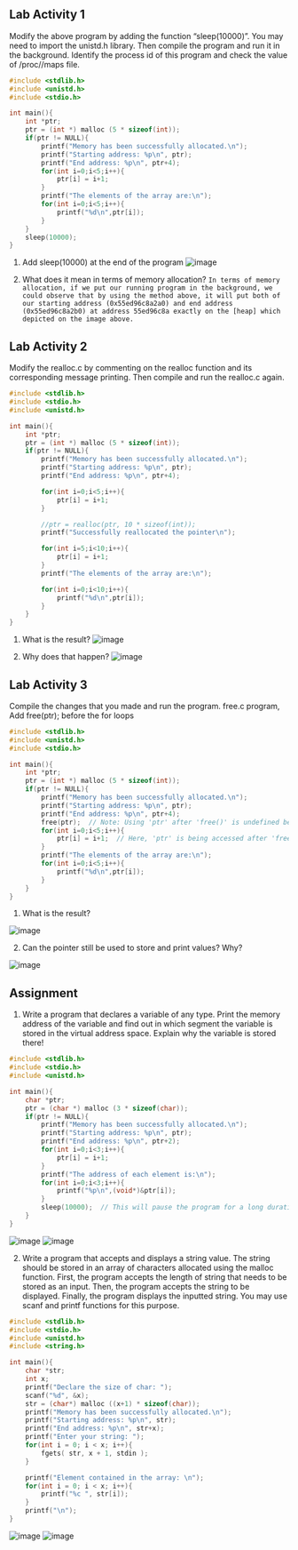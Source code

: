 ## Lab Activity 1
Modify the above program by adding the function “sleep(10000)”. You may need to import the unistd.h library. Then compile the program and run it in the background. Identify the process id of this program and check the value of /proc//maps file.
```c
#include <stdlib.h>
#include <unistd.h>
#include <stdio.h>

int main(){
    int *ptr;
    ptr = (int *) malloc (5 * sizeof(int));
    if(ptr != NULL){
        printf("Memory has been successfully allocated.\n");
        printf("Starting address: %p\n", ptr);
        printf("End address: %p\n", ptr+4);
        for(int i=0;i<5;i++){
            ptr[i] = i+1;
        }
        printf("The elements of the array are:\n");
        for(int i=0;i<5;i++){
            printf("%d\n",ptr[i]);
        }
    }
    sleep(10000);
}
```

1. Add sleep(10000) at the end of the program
![image](https://github.com/ramzyizza/Computer-System-and-Networking-Lab/assets/89899122/6605b145-952e-4f5e-8351-f027d3571da8)

2. What does it mean in terms of memory allocation?
`In terms of memory allocation, if we put our running program in the background, we could observe that by using the method above, it will put both of our starting address (0x55ed96c8a2a0) and end address (0x55ed96c8a2b0) at address 55ed96c8a exactly on the [heap] which depicted on the image above.
`
## Lab Activity 2
Modify the realloc.c by commenting on the realloc function and its corresponding message printing. Then compile and run the realloc.c again.
```c
#include <stdlib.h>
#include <stdio.h>
#include <unistd.h>

int main(){
    int *ptr;
    ptr = (int *) malloc (5 * sizeof(int));
    if(ptr != NULL){
        printf("Memory has been successfully allocated.\n");
        printf("Starting address: %p\n", ptr);
        printf("End address: %p\n", ptr+4);

        for(int i=0;i<5;i++){
            ptr[i] = i+1;
        }

        //ptr = realloc(ptr, 10 * sizeof(int));
        printf("Successfully reallocated the pointer\n");

        for(int i=5;i<10;i++){
            ptr[i] = i+1;
        }
        printf("The elements of the array are:\n");

        for(int i=0;i<10;i++){
            printf("%d\n",ptr[i]);
        }
    }
}
```

1. What is the result?
![image](https://github.com/ramzyizza/Computer-System-and-Networking-Lab/assets/89899122/1c1e3e85-92d7-4b59-8b30-9d5376d2de87)

2. Why does that happen?
![image](https://github.com/ramzyizza/Computer-System-and-Networking-Lab/assets/89899122/9807cb3a-5e19-436a-b037-ce0cada5f656)

## Lab Activity 3
Compile the changes that you made and run the program. free.c program, Add free(ptr); before the for loops
```c
#include <stdlib.h>
#include <unistd.h>
#include <stdio.h>

int main(){
    int *ptr;
    ptr = (int *) malloc (5 * sizeof(int));
    if(ptr != NULL){
        printf("Memory has been successfully allocated.\n");
        printf("Starting address: %p\n", ptr);
        printf("End address: %p\n", ptr+4);
        free(ptr);  // Note: Using 'ptr' after 'free()' is undefined behavior.
        for(int i=0;i<5;i++){
            ptr[i] = i+1;  // Here, 'ptr' is being accessed after 'free()', which should generally be avoided.
        }
        printf("The elements of the array are:\n");
        for(int i=0;i<5;i++){
            printf("%d\n",ptr[i]);
        }
    }
}
```

1. What is the result?

![image](https://github.com/ramzyizza/Computer-System-and-Networking-Lab/assets/89899122/cad418f3-8afc-491b-afb9-ce5d9a133449)

2. Can the pointer still be used to store and print values? Why?

![image](https://github.com/ramzyizza/Computer-System-and-Networking-Lab/assets/89899122/fb4970e6-b8c6-4333-add5-d626d446b643)

## Assignment
1. Write a program that declares a variable of any type. Print the memory address of the variable and find out in which segment the variable is stored in the virtual address space. Explain why the variable is stored there!

```c
#include <stdlib.h>
#include <stdio.h>
#include <unistd.h>

int main(){
    char *ptr;
    ptr = (char *) malloc (3 * sizeof(char));
    if(ptr != NULL){
        printf("Memory has been successfully allocated.\n");
        printf("Starting address: %p\n", ptr);
        printf("End address: %p\n", ptr+2);
        for(int i=0;i<3;i++){
            ptr[i] = i+1;
        }
        printf("The address of each element is:\n");
        for(int i=0;i<3;i++){
            printf("%p\n",(void*)&ptr[i]);
        }
        sleep(10000);  // This will pause the program for a long duration
    }
}
```

![image](https://github.com/ramzyizza/Computer-System-and-Networking-Lab/assets/89899122/7683a63a-cc71-44bd-880e-66f831a7377b)
![image](https://github.com/ramzyizza/Computer-System-and-Networking-Lab/assets/89899122/a4c4dc6e-b6ac-4804-8846-4b427451ea34)

2. Write a program that accepts and displays a string value. The string should be stored in an array of characters allocated using the malloc function. First, the program accepts the length of string that needs to be stored as an input. Then, the program accepts the string to be displayed. Finally, the program displays the inputted string. You may use scanf and printf functions for this purpose.
```c
#include <stdlib.h>
#include <stdio.h>
#include <unistd.h>
#include <string.h>

int main(){
    char *str;
    int x;
    printf("Declare the size of char: ");
    scanf("%d", &x);
    str = (char*) malloc ((x+1) * sizeof(char));
    printf("Memory has been successfully allocated.\n");
    printf("Starting address: %p\n", str);
    printf("End address: %p\n", str+x);
    printf("Enter your string: ");
    for(int i = 0; i < x; i++){
        fgets( str, x + 1, stdin );
    }

    printf("Element contained in the array: \n");
    for(int i = 0; i < x; i++){
        printf("%c ", str[i]);
    }
    printf("\n");
}
```
![image](https://github.com/ramzyizza/Computer-System-and-Networking-Lab/assets/89899122/8161794b-329a-43c5-99ce-aa3e5fa69a76)
![image](https://github.com/ramzyizza/Computer-System-and-Networking-Lab/assets/89899122/0c3a0d7b-03f2-428c-aa2f-69198af520b3)

